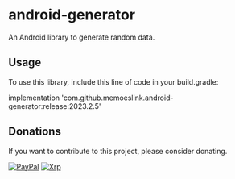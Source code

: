 # android-generator

An Android library to generate random data.

## Usage

To use this library, include this line of code in your build.gradle:

implementation 'com.github.memoeslink.android-generator:release:2023.2.5'

## Donations

If you want to contribute to this project, please consider donating.

[![PayPal](https://img.shields.io/badge/PayPal-00457C?style=for-the-badge&logo=paypal&logoColor=white)](https://www.paypal.com/donate/?hosted_button_id=T9BMV4T39YJ9N)
[![Xrp](https://img.shields.io/badge/Xrp-black?style=for-the-badge&logo=xrp&logoColor=white "rLXQtekZYK7k9UcDdFUu4wcaq2FcVxDhqm")](https://livenet.xrpl.org/accounts/rLXQtekZYK7k9UcDdFUu4wcaq2FcVxDhqm)
